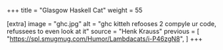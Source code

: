 +++
title = "Glasgow Haskell Cat"
weight = 55

[extra]
image = "ghc.jpg"
alt = "ghc kitteh refooses 2 compyle ur code, refussees to even look at it"
source = "Henk Krauss"
previous = [
  "https://spl.smugmug.com/Humor/Lambdacats/i-P46zgN8",
]
+++
